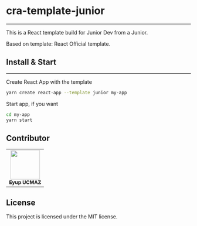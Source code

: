 # cra-template-junior

<hr/>

This is a React template build for Junior Dev from a Junior.

Based on template: React Official template.

## Install & Start

<hr/>

Create React App with the template

```bash
yarn create react-app --template junior my-app
```

Start app, if you want

```bash
cd my-app
yarn start
```

## Contributor

<table>
  <tr>
    <td align="center"><a href="https://github.com/eyupucmaz"><img src="https://avatars.githubusercontent.com/u/24613925?s=80" width="80px;" alt=""/><br /><sub><b>Eyup UCMAZ</b></sub></a><br /></td>
  </tr>
</table>

## License

This project is licensed under the MIT license.
